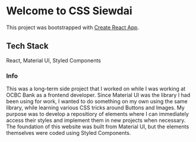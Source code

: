 # Welcome to CSS Siewdai

This project was bootstrapped with [Create React App](https://github.com/facebook/create-react-app).

## Tech Stack

React, Material UI, Styled Components

### Info

This was a long-term side project that I worked on while I was working at OCBC Bank as a frontend developer. Since Material UI was the library I had been using for work, I wanted to do something on my own using the same library, while learning various CSS tricks around Buttons and Images. My purpose was to develop a repositiory of elements where I can immediately access their styles and implement them in new projects when necessary. The foundation of this website was built from Material UI, but the elements themselves were coded using Styled Components.
